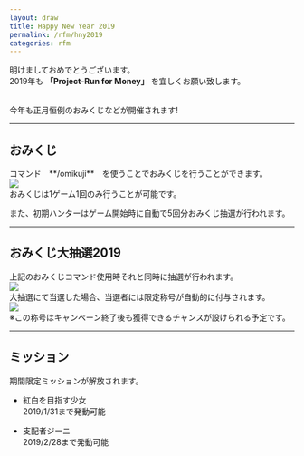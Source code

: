 ```yaml
---
layout: draw
title: Happy New Year 2019
permalink: /rfm/hny2019
categories: rfm
---
```


明けましておめでとうございます。<br>
2019年も **「Project-Run for Money」** を宜しくお願い致します。<br><br>

今年も正月恒例のおみくじなどが開催されます!  

------------------------------------------------------------------
<h2 id="omi1">おみくじ</h2>
コマンド　**/omikuji**　を使うことでおみくじを行うことができます。<br>
<a><img src="{{site.baseurl}}/public/images/omikuji.png"></a><br>
おみくじは1ゲーム1回のみ行うことが可能です。
  
また、初期ハンターはゲーム開始時に自動で5回分おみくじ抽選が行われます。

------------------------------------------------------------------
<h2 id="omi2">おみくじ大抽選2019</h2>
上記のおみくじコマンド使用時それと同時に抽選が行われます。<br>
<a><img src="{{site.baseurl}}/public/images/hazure.png"></a><br>
大抽選にて当選した場合、当選者には限定称号が自動的に付与されます。<br>
<a><img src="{{site.baseurl}}/public/images/rfm/omikuji2019.png"></a><br>
※この称号はキャンペーン終了後も獲得できるチャンスが設けられる予定です。  

------------------------------------------------------------------
## ミッション       

期間限定ミッションが解放されます。  

+ 紅白を目指す少女  
2019/1/31まで発動可能  

+ 支配者ジーニ  
2019/2/28まで発動可能  



